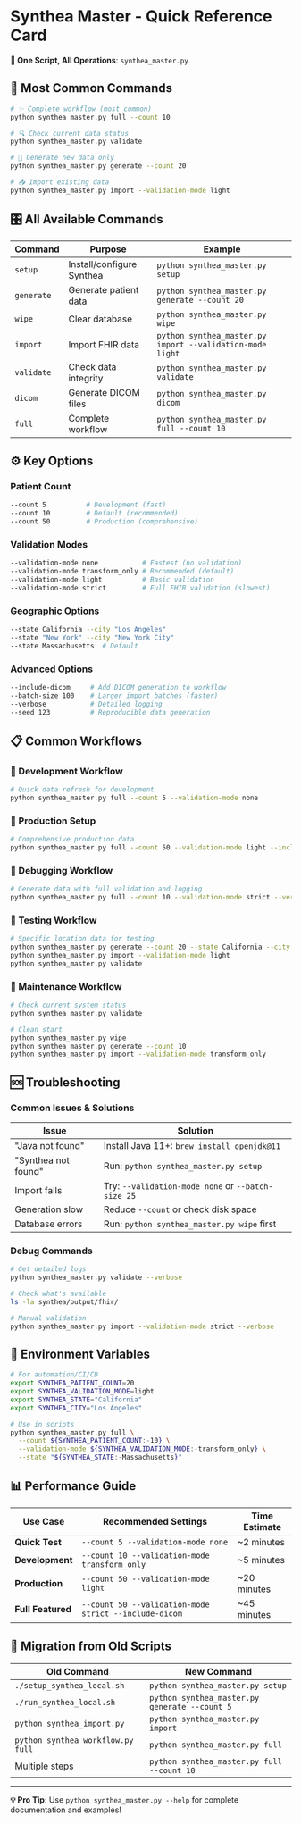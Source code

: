 # Synthea Master - Quick Reference Card

**🎯 One Script, All Operations**: `synthea_master.py`

## 🚀 **Most Common Commands**

```bash
# ✨ Complete workflow (most common)
python synthea_master.py full --count 10

# 🔍 Check current data status  
python synthea_master.py validate

# 🧬 Generate new data only
python synthea_master.py generate --count 20

# 📥 Import existing data
python synthea_master.py import --validation-mode light
```

## 🎛️ **All Available Commands**

| Command | Purpose | Example |
|---------|---------|---------|
| `setup` | Install/configure Synthea | `python synthea_master.py setup` |
| `generate` | Generate patient data | `python synthea_master.py generate --count 20` |
| `wipe` | Clear database | `python synthea_master.py wipe` |
| `import` | Import FHIR data | `python synthea_master.py import --validation-mode light` |
| `validate` | Check data integrity | `python synthea_master.py validate` |
| `dicom` | Generate DICOM files | `python synthea_master.py dicom` |
| `full` | Complete workflow | `python synthea_master.py full --count 10` |

## ⚙️ **Key Options**

### **Patient Count**
```bash
--count 5          # Development (fast)
--count 10         # Default (recommended)
--count 50         # Production (comprehensive)
```

### **Validation Modes**
```bash
--validation-mode none           # Fastest (no validation)
--validation-mode transform_only # Recommended (default)  
--validation-mode light          # Basic validation
--validation-mode strict         # Full FHIR validation (slowest)
```

### **Geographic Options**
```bash
--state California --city "Los Angeles"
--state "New York" --city "New York City"
--state Massachusetts  # Default
```

### **Advanced Options**
```bash
--include-dicom     # Add DICOM generation to workflow
--batch-size 100    # Larger import batches (faster)
--verbose           # Detailed logging
--seed 123          # Reproducible data generation
```

## 📋 **Common Workflows**

### **🔄 Development Workflow**
```bash
# Quick data refresh for development
python synthea_master.py full --count 5 --validation-mode none
```

### **🏥 Production Setup**
```bash
# Comprehensive production data
python synthea_master.py full --count 50 --validation-mode light --include-dicom
```

### **🐛 Debugging Workflow**
```bash
# Generate data with full validation and logging
python synthea_master.py full --count 10 --validation-mode strict --verbose
```

### **🧪 Testing Workflow**
```bash
# Specific location data for testing
python synthea_master.py generate --count 20 --state California --city "San Francisco"
python synthea_master.py import --validation-mode light
python synthea_master.py validate
```

### **🔧 Maintenance Workflow**
```bash
# Check current system status
python synthea_master.py validate

# Clean start
python synthea_master.py wipe
python synthea_master.py generate --count 10
python synthea_master.py import --validation-mode transform_only
```

## 🆘 **Troubleshooting**

### **Common Issues & Solutions**

| Issue | Solution |
|-------|----------|
| "Java not found" | Install Java 11+: `brew install openjdk@11` |
| "Synthea not found" | Run: `python synthea_master.py setup` |
| Import fails | Try: `--validation-mode none` or `--batch-size 25` |
| Generation slow | Reduce `--count` or check disk space |
| Database errors | Run: `python synthea_master.py wipe` first |

### **Debug Commands**
```bash
# Get detailed logs
python synthea_master.py validate --verbose

# Check what's available
ls -la synthea/output/fhir/

# Manual validation
python synthea_master.py import --validation-mode strict --verbose
```

## 🎯 **Environment Variables**

```bash
# For automation/CI/CD
export SYNTHEA_PATIENT_COUNT=20
export SYNTHEA_VALIDATION_MODE=light  
export SYNTHEA_STATE="California"
export SYNTHEA_CITY="Los Angeles"

# Use in scripts
python synthea_master.py full \
  --count ${SYNTHEA_PATIENT_COUNT:-10} \
  --validation-mode ${SYNTHEA_VALIDATION_MODE:-transform_only} \
  --state "${SYNTHEA_STATE:-Massachusetts}"
```

## 📊 **Performance Guide**

| Use Case | Recommended Settings | Time Estimate |
|----------|---------------------|---------------|
| **Quick Test** | `--count 5 --validation-mode none` | ~2 minutes |
| **Development** | `--count 10 --validation-mode transform_only` | ~5 minutes |
| **Production** | `--count 50 --validation-mode light` | ~20 minutes |
| **Full Featured** | `--count 50 --validation-mode strict --include-dicom` | ~45 minutes |

## 🔄 **Migration from Old Scripts**

| Old Command | New Command |
|-------------|-------------|
| `./setup_synthea_local.sh` | `python synthea_master.py setup` |
| `./run_synthea_local.sh` | `python synthea_master.py generate --count 5` |
| `python synthea_import.py` | `python synthea_master.py import` |
| `python synthea_workflow.py full` | `python synthea_master.py full` |
| Multiple steps | `python synthea_master.py full --count 10` |

---

**💡 Pro Tip**: Use `python synthea_master.py --help` for complete documentation and examples!